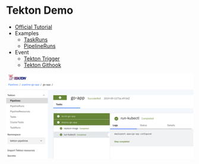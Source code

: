 # Tekton Demo

- [Official Tutorial](https://github.com/tektoncd/pipeline/blob/master/docs/tutorial.md)
- Examples
  - [TaskRuns](https://github.com/tektoncd/pipeline/tree/master/examples/taskruns)
  - [PipelineRuns](https://github.com/tektoncd/pipeline/tree/master/examples/pipelineruns)
- Event
  - [Tekton Trigger](https://github.com/tektoncd/triggers)
  - [Tekton Githook](https://gitlab.com/pongsatt/githook)


![](docs/ui.png)
